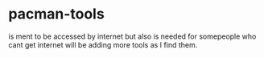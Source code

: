 # pacman-tools
is ment to be accessed by internet  but also is needed for somepeople who cant get internet
will be adding more tools as I find them.
